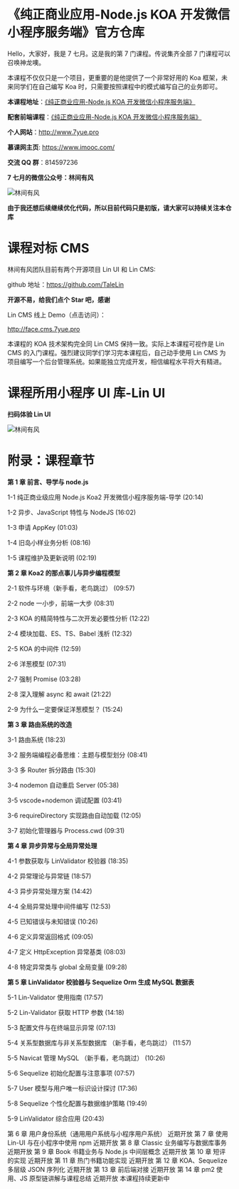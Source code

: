 # 《纯正商业应用-Node.js KOA 开发微信小程序服务端》官方仓库

Hello，大家好，我是 7 七月。这是我的第 7 门课程。传说集齐全部 7 门课程可以召唤神龙噢。

本课程不仅仅只是一个项目，更重要的是他提供了一个非常好用的 Koa 框架，未来同学们在自己编写 Koa 时，只需要按照课程中的模式编写自己的业务即可。

**本课程地址**：[《纯正商业应用-Node.js KOA 开发微信小程序服务端》](https://coding.imooc.com/class/342.html)

**配套前端课程**：[《纯正商业应用-Node.js KOA 开发微信小程序服务端》](https://coding.imooc.com/class/251.html)

**个人网站**：http://www.7yue.pro

**慕课网主页**: https://www.imooc.com/

**交流 QQ 群**：814597236

**7 七月的微信公众号：林间有风**

![林间有风](linjianyoufeng.jpg)

**由于我还想后续继续优化代码，所以目前代码只是初版，请大家可以持续关注本仓库**

# 课程对标 CMS

林间有风团队目前有两个开源项目 Lin UI 和 Lin CMS:

github 地址：https://github.com/TaleLin

**开源不易，给我们点个 Star 吧，感谢**

Lin CMS 线上 Demo（点击访问）：

http://face.cms.7yue.pro

本课程的 KOA 技术架构完全同 Lin CMS 保持一致。实际上本课程可视作是 Lin CMS 的入门课程。强烈建议同学们学习完本课程后，自己动手使用 Lin CMS 为项目编写一个后台管理系统。如果能独立完成开发，相信编程水平将大有精进。

# 课程所用小程序 UI 库-Lin UI

**扫码体验 Lin UI**

![林间有风](lin-ui.jpeg)

# 附录：课程章节

**第 1 章 前言、导学与 node.js**

1-1 纯正商业级应用 Node.js Koa2 开发微信小程序服务端-导学 (20:14)

1-2 异步、JavaScript 特性与 NodeJS (16:02)

1-3 申请 AppKey (01:03)

1-4 旧岛小样业务分析 (08:16)

1-5 课程维护及更新说明 (02:19)

**第 2 章 Koa2 的那点事儿与异步编程模型**

2-1 软件与环境（新手看，老鸟跳过） (09:57)

2-2 node 一小步，前端一大步 (08:31)

2-3 KOA 的精简特性与二次开发必要性分析 (12:22)

2-4 模块加载、ES、TS、Babel 浅析 (12:32)

2-5 KOA 的中间件 (12:59)

2-6 洋葱模型 (07:31)

2-7 强制 Promise (03:28)

2-8 深入理解 async 和 await (21:22)

2-9 为什么一定要保证洋葱模型？ (15:24)

**第 3 章 路由系统的改造**

3-1 路由系统 (18:23)

3-2 服务端编程必备思维：主题与模型划分 (08:41)

3-3 多 Router 拆分路由 (15:30)

3-4 nodemon 自动重启 Server (05:38)

3-5 vscode+nodemon 调试配置 (03:41)

3-6 requireDirectory 实现路由自动加载 (12:05)

3-7 初始化管理器与 Process.cwd (09:31)

**第 4 章 异步异常与全局异常处理**

4-1 参数获取与 LinValidator 校验器 (18:35)

4-2 异常理论与异常链 (18:57)

4-3 异步异常处理方案 (14:42)

4-4 全局异常处理中间件编写 (12:53)

4-5 已知错误与未知错误 (10:26)

4-6 定义异常返回格式 (09:05)

4-7 定义 HttpException 异常基类 (08:03)

4-8 特定异常类与 global 全局变量 (09:28)

**第 5 章 LinValidator 校验器与 Sequelize Orm 生成 MySQL 数据表**

5-1 Lin-Validator 使用指南 (17:57)

5-2 Lin-Validator 获取 HTTP 参数 (14:18)

5-3 配置文件与在终端显示异常 (07:13)

5-4 关系型数据库与非关系型数据库 （新手看，老鸟跳过） (11:57)

5-5 Navicat 管理 MySQL （新手看，老鸟跳过） (10:26)

5-6 Sequelize 初始化配置与注意事项 (07:57)

5-7 User 模型与用户唯一标识设计探讨 (17:36)

5-8 Sequelize 个性化配置与数据维护策略 (19:49)

5-9 LinValidator 综合应用 (20:43)

第 6 章 用户身份系统（通用用户系统与小程序用户系统） 近期开放
第 7 章 使用 Lin-UI 与在小程序中使用 npm 近期开放
第 8 章 Classic 业务编写与数据库事务 近期开放
第 9 章 Book 书籍业务与 Node.js 中间层概念 近期开放
第 10 章 短评的实现 近期开放
第 11 章 热门书籍功能实现 近期开放
第 12 章 KOA、Sequelize 多层级 JSON 序列化 近期开放
第 13 章 前后端对接 近期开放
第 14 章 pm2 使用、JS 原型链讲解与课程总结 近期开放
本课程持续更新中
